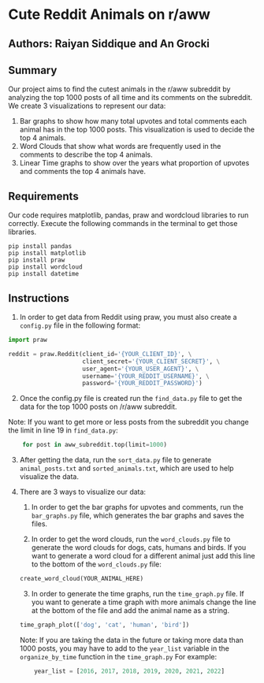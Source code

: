 # Cute Reddit Animals on r/aww
## Authors: Raiyan Siddique and An Grocki
## Summary

Our project aims to find the cutest animals in the r/aww subreddit by analyzing the top 1000 posts of all time and its comments on the subreddit. We create 3 visualizations to represent our data:
1. Bar graphs to show how many total upvotes and total comments each animal has in the top 1000 posts. This visualization is used to decide the top 4 animals. 
2. Word Clouds that show what words are frequently used in the comments to describe the top 4 animals.
3. Linear Time graphs to show over the years what proportion of upvotes and comments the top 4 animals have.
## Requirements
Our code requires matplotlib, pandas, praw and wordcloud libraries to run correctly. Execute the following commands in the terminal to get those libraries.
```shell
pip install pandas
pip install matplotlib
pip install praw
pip install wordcloud
pip install datetime
```

## Instructions
1. In order to get data from Reddit using praw, you must also create a `config.py` file in the following format:
```python
import praw

reddit = praw.Reddit(client_id='{YOUR_CLIENT_ID}', \
                     client_secret='{YOUR_CLIENT_SECRET}', \
                     user_agent='{YOUR_USER_AGENT}', \
                     username='{YOUR_REDDIT_USERNAME}', \
                     password='{YOUR_REDDIT_PASSWORD}')
```
2. Once the config.py file is created run the `find_data.py` file to get the data for the top 1000 posts on /r/aww subreddit. 

Note: If you want to get more or less posts from the subreddit you change the limit in line 19 in `find_data.py`:
```python
    for post in aww_subreddit.top(limit=1000)
```

3. After getting the data, run the `sort_data.py` file to generate `animal_posts.txt` and `sorted_animals.txt`, which are used to help visualize the data.

4. There are 3 ways to visualize our data:

    1. In order to get the bar graphs for upvotes and comments, run the `bar_graphs.py` file, which generates the bar graphs and saves the files.

    2. In order to get the word clouds, run the `word_clouds.py` file to generate the word clouds for dogs, cats, humans and birds. If you want to generate a word cloud for a different animal just add this line to the bottom of the `word_clouds.py` file:
    ```python
    create_word_cloud(YOUR_ANIMAL_HERE)
    ```
    3. In order to generate the time graphs, run the `time_graph.py` file. If you want to generate a time graph with more animals change the line at the bottom of the file and add the animal name as a string.
    ```python
    time_graph_plot(['dog', 'cat', 'human', 'bird'])
    ```
    Note: If you are taking the data in the future or taking more data than 1000 posts, you may have to add to the `year_list` variable in the `organize_by_time` function in the `time_graph.py` For example:
    ```python
        year_list = [2016, 2017, 2018, 2019, 2020, 2021, 2022]
    ```